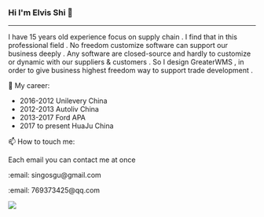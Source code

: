 ### Hi I'm Elvis Shi 👋
---

I have 15 years old experience focus on supply chain . I find that in this professional field . No freedom customize software can support our business deeply . Any software are closed-source and hardly to customize or dynamic with our suppliers & customers . So I design GreaterWMS , in order to give business highest freedom way to support trade development .

🔭 My career:
- 2016-2012  Unilevery China
- 2012-2013  Autoliv China
- 2013-2017  Ford APA
- 2017 to present HuaJu China

<p>📫 How to touch me:</p>
<p>Each email you can contact me at once</p>
<p>:email: singosgu@gmail.com</p>
<p>:email: 769373425@qq.com</p>
<img display="inline-block" src="https://github-readme-stats.vercel.app/api?username=Singosgu&count_private=true&show_icons=true"/>
<!--
**Singosgu/Singosgu** is a ✨ _special_ ✨ repository because its `README.md` (this file) appears on your GitHub profile.

Here are some ideas to get you started:

- 🔭 I’m currently working on ...11111
- 🌱 I’m currently learning ...
- 👯 I’m looking to collaborate on ...
- 🤔 I’m looking for help with ...
- 💬 Ask me about ...1111
- 📫 How to reach me: ...1111
- 😄 Pronouns: ...111
- ⚡ Fun fact: ...1111
-->
